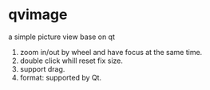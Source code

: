 # qvimage
a simple picture view base on qt

1. zoom in/out by wheel and have focus at the same time.
2. double click whill reset fix size.
3. support drag.
4. format: supported by Qt.
